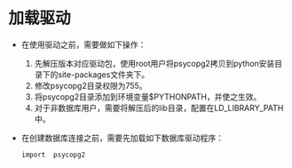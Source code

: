 # 加载驱动<a name="ZH-CN_TOPIC_0000001080050160"></a>

-   在使用驱动之前，需要做如下操作：
    1.  先解压版本对应驱动包，使用root用户将psycopg2拷贝到python安装目录下的site-packages文件夹下。
    2.  修改psycopg2目录权限为755。
    3.  将psycopg2目录添加到环境变量$PYTHONPATH，并使之生效。
    4.  对于非数据库用户，需要将解压后的lib目录，配置在LD\_LIBRARY\_PATH中。

-   在创建数据库连接之前，需要先加载如下数据库驱动程序：

    ```
    import  psycopg2
    ```
